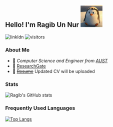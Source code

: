 <!--
**rafaelragib/rafaelragib** is a ✨ _special_ ✨ repository because its `README.md` (this file) appears on your GitHub profile.
!-->
## Hello! I'm Ragib Un Nur <img src="https://github.com/rafaelragib/rafaelragib/blob/main/tenor.gif" width="70px">
![linkldn](https://img.shields.io/static/v1?logo=linkedin&label&message=linkedin&color=blue)
![visitors](https://visitor-badge-reloaded.herokuapp.com/badge?page_id=<rafaelragib.rafaelragib>&color=<blue>)

### About Me

* :school: *Computer Science and Engineer from [AUST](http://www.aust.edu)*
* :microscope: [ResearchGate](https://www.researchgate.net/profile/Ragib_Un_Nur)
* :page_with_curl: ~~[Resume]()~~ Updated CV will be uploaded

### Stats

![Ragib's GitHub stats](https://github-readme-stats.vercel.app/api?username=rafaelragib&show_icons=true&theme=vue)

### Frequently Used Languages

[![Top Langs](https://github-readme-stats.vercel.app/api/top-langs/?username=rafaelragib&layout=compact)](https://github.com/anuraghazra/github-readme-stats)
